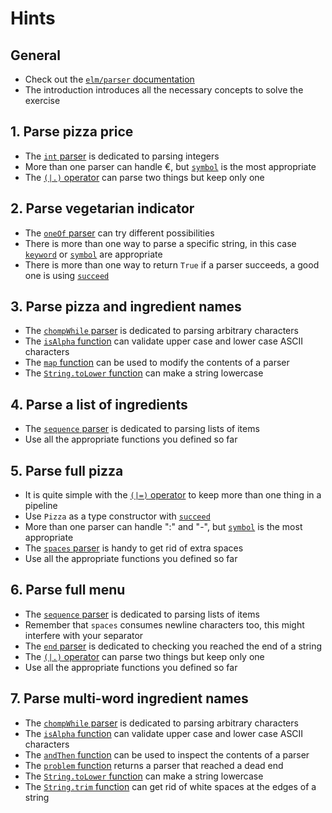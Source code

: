 # Hints

## General

- Check out the [`elm/parser` documentation][elm-parser]
- The introduction introduces all the necessary concepts to solve the exercise

## 1. Parse pizza price

- The [`int` parser][int] is dedicated to parsing integers
- More than one parser can handle €, but [`symbol`][symbol] is the most appropriate
- The [`(|.)` operator][(|.)] can parse two things but keep only one

## 2. Parse vegetarian indicator

- The [`oneOf` parser][oneOf] can try different possibilities
- There is more than one way to parse a specific string, in this case [`keyword`][keyword] or [`symbol`][symbol] are appropriate
- There is more than one way to return `True` if a parser succeeds, a good one is using [`succeed`][succeed]

## 3. Parse pizza and ingredient names

- The [`chompWhile` parser][chompWhile] is dedicated to parsing arbitrary characters
- The [`isAlpha` function][isAlpha] can validate upper case and lower case ASCII characters
- The [`map` function][map] can be used to modify the contents of a parser
- The [`String.toLower` function][toLower] can make a string lowercase

## 4. Parse a list of ingredients

- The [`sequence` parser][sequence] is dedicated to parsing lists of items
- Use all the appropriate functions you defined so far

## 5. Parse full pizza

- It is quite simple with the [`(|=)` operator][(|=)] to keep more than one thing in a pipeline
- Use `Pizza` as a type constructor with [`succeed`][succeed]
- More than one parser can handle ":" and "-", but [`symbol`][symbol] is the most appropriate
- The [`spaces` parser][spaces] is handy to get rid of extra spaces
- Use all the appropriate functions you defined so far

## 6. Parse full menu

- The [`sequence` parser][sequence] is dedicated to parsing lists of items
- Remember that `spaces` consumes newline characters too, this might interfere with your separator
- The [`end` parser][end] is dedicated to checking you reached the end of a string
- The [`(|.)` operator][(|.)] can parse two things but keep only one
- Use all the appropriate functions you defined so far

## 7. Parse multi-word ingredient names

- The [`chompWhile` parser][chompWhile] is dedicated to parsing arbitrary characters
- The [`isAlpha` function][isAlpha] can validate upper case and lower case ASCII characters
- The [`andThen` function][andThen] can be used to inspect the contents of a parser
- The [`problem` function][problem] returns a parser that reached a dead end
- The [`String.toLower` function][toLower] can make a string lowercase
- The [`String.trim` function][trim] can get rid of white spaces at the edges of a string



[elm-parser]: https://package.elm-lang.org/packages/elm/parser/latest/
[int]: https://package.elm-lang.org/packages/elm/parser/latest/Parser#int
[symbol]: https://package.elm-lang.org/packages/elm/parser/latest/Parser#symbol
[oneOf]: https://package.elm-lang.org/packages/elm/parser/latest/Parser#oneOf
[map]: https://package.elm-lang.org/packages/elm/parser/latest/Parser#map
[succeed]: https://package.elm-lang.org/packages/elm/parser/latest/Parser#succeed
[keyword]: https://package.elm-lang.org/packages/elm/parser/latest/Parser#keyword
[chompWhile]: https://package.elm-lang.org/packages/elm/parser/latest/Parser#chompWhile
[sequence]: https://package.elm-lang.org/packages/elm/parser/latest/Parser#sequence
[(|=)]: https://package.elm-lang.org/packages/elm/parser/latest/Parser#(|=)
[(|.)]: https://package.elm-lang.org/packages/elm/parser/latest/Parser#(|.)
[spaces]: https://package.elm-lang.org/packages/elm/parser/latest/Parser#spaces
[end]: https://package.elm-lang.org/packages/elm/parser/latest/Parser#end
[andThen]: https://package.elm-lang.org/packages/elm/parser/latest/Parser#andThen
[problem]: https://package.elm-lang.org/packages/elm/parser/latest/Parser#problem
[trim]: https://package.elm-lang.org/packages/elm/core/1.0.5/String#trim
[toLower]: https://package.elm-lang.org/packages/elm/core/1.0.5/String#toLower
[isAlpha]: https://package.elm-lang.org/packages/elm/core/1.0.5/Char#isAlpha
